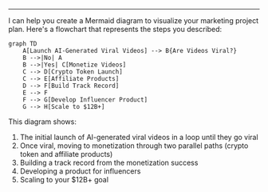 ---
I can help you create a Mermaid diagram to visualize your marketing project plan. Here's a flowchart that represents the steps you described:

```mermaid
graph TD
    A[Launch AI-Generated Viral Videos] --> B{Are Videos Viral?}
    B -->|No| A
    B -->|Yes| C[Monetize Videos]
    C --> D[Crypto Token Launch]
    C --> E[Affiliate Products]
    D --> F[Build Track Record]
    E --> F
    F --> G[Develop Influencer Product]
    G --> H[Scale to $12B+]
```

This diagram shows:
1. The initial launch of AI-generated viral videos in a loop until they go viral
2. Once viral, moving to monetization through two parallel paths (crypto token and affiliate products)
3. Building a track record from the monetization success
4. Developing a product for influencers
5. Scaling to your $12B+ goal
